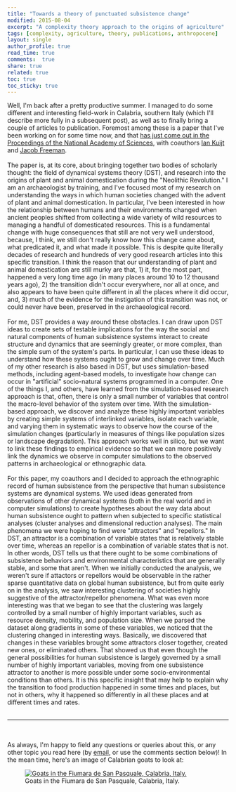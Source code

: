```yaml
---
title: "Towards a theory of punctuated subsistence change"
modified: 2015-08-04
excerpt: "A complexity theory approach to the origins of agriculture"
tags: [complexity, agriculture, theory, publications, anthropocene]
layout: single
author_profile: true
read_time: true
comments:  true
share: true
related: true
toc: true
toc_sticky: true
---
```


Well, I'm back after a pretty productive summer. I managed to do some different and interesting field-work in Calabria, southern Italy (which I'll describe more fully in a subsequent post), as well as to finally bring a couple of articles to publication. Foremost among these is a paper that I've been working on for some time now, and that [has just come out in the Proceedings of the National Academy of Sciences](http://www.pnas.org/content/112/31/9579.abstract), with coauthors [Ian Kuijt](http://anthropology.nd.edu/faculty-and-staff/faculty-by-alpha/ian-kuijt/) and [Jacob Freeman](http://anthropology.usu.edu/htm/people/jacob-freeman/).  
<br>
The paper is, at its core, about bringing together two bodies of scholarly thought: the field of dynamical systems theory (DST), and research into the origins of plant and animal domestication during the "Neolithic Revolution." I am an archaeologist by training, and I've focused most of my research on understanding the ways in which human societies changed with the advent of plant and animal domestication. In particular, I've been interested in how the relationship between humans and their environments changed when ancient peoples shifted from collecting a wide variety of wild resources to managing a handful of domesticated resources. This is a fundamental change with huge consequences that still are not very well understood, because, I think, we still don't really know how this change came about, what predicated it, and what made it possible. This is despite quite literally decades of research and hundreds of very good research articles into this specific transition. I think the reason that our understanding of plant and animal domestication are still murky are that, 1) it, for the most part, happened a very long time ago (in many places around 10 to 12 thousand years ago), 2) the transition didn't occur everywhere, nor all at once, and also appears to have been quite different in all the places where it did occur, and, 3) much of the evidence for the instigation of this transition was not, or could never have been, preserved in the archaeological record.  
<br>
For me, DST provides a way around these obstacles. I can draw upon DST ideas to create sets of testable implications for the way the social and natural components of human subsistence systems interact to create structure and dynamics that are seemingly greater, or more complex, than the simple sum of the system's parts. In particular, I can use these ideas to understand how these systems ought to grow and change over time. Much of my other research is also based in DST, but uses simulation-based methods, including agent-based models, to investigate how change can occur in "artificial" socio-natural systems programmed in a computer. One of the things I, and others, have learned from the simulation-based research approach is that, often, there is only a small number of variables that control the macro-level behavior of the system over time. With the simulation-based approach, we discover and analyze these highly important variables by creating simple systems of interlinked variables, isolate each variable, and varying them in systematic ways to observe how the course of the simulation changes (particularly in measures of things like population sizes or landscape degradation). This approach works well in silico, but we want to link these findings to empirical evidence so that we can more positively link the dynamics we observe in computer simulations to the observed patterns in archaeological or ethnographic data.  
<br>
For this paper, my coauthors and I decided to approach the ethnographic record of human subsistence from the perspective that human subsistence systems are dynamical systems. We used ideas generated from observations of other dynamical systems (both in the real world and in computer simulations) to create hypotheses about the way data about human subsistence ought to pattern when subjected to specific statistical analyses (cluster analyses and dimensional reduction analyses). The main phenomena we were hoping to find were "attractors" and "repellors." In DST, an attractor is a combination of variable states that is relatively stable over time, whereas an repellor is a combination of variable states that is not. In other words, DST tells us that there ought to be some combinations of subsistence behaviors and environmental characteristics that are generally stable, and some that aren't. When we initially conducted the analysis, we weren't sure if attactors or repellors would be observable in the rather sparse quantitative data on global human subsistence, but from quite early on in the analysis, we saw interesting clustering of societies highly suggestive of the attractor/repellor phenomena. What was even more interesting was that we began to see that the clustering was largely controlled by a small number of highly important variables, such as resource density, mobility, and population size. When we parsed the dataset along gradients in some of these variables, we noticed that the clustering changed in interesting ways. Basically, we discovered that changes in these variables brought some attractors closer together, created new ones, or eliminated others. That showed us that even though the general possibilities for human subsistence is largely governed by a small number of highly important variables, moving from one subsistence attractor to another is more possible under some socio-environmental conditions than others. It is this specific insight that may help to explain why the transition to food production happened in some times and places, but not in others, why it happened so differently in all these places and at different times and rates.  
<br>
***
<br>
<br>
  As always, I'm happy to field any questions or queries about this, or any other topic you read here (by <a href="mailto:iullah@asu.edu">email</a>, or use the comments section below)! In the mean time, here's an image of Calabrian goats to look at:  
<br>
<figure>
	<a href="/images/Calabrian-Goats.jpg"><img src="/images/Calabrian-Goats.jpg" alt="Goats in the Fiumara de San Pasquale, Calabria, Italy."></a>
	<figcaption>Goats in the Fiumara de San Pasquale, Calabria, Italy.</figcaption>
</figure>

